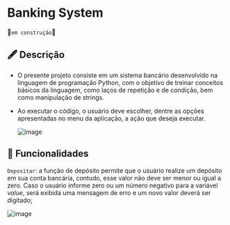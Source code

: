 # Banking System

🚧`em construção`🚧

## 🖋️ Descrição
- O presente projeto consiste em um sistema bancário desenvolvido na linguagem de programação Python, com o objetivo de treinar conceitos básicos da linguagem, como laços de repetição e de condição, bem como manipulação de strings.
- Ao executar o código, o usuário deve escolher, dentre as opções apresentadas no menu da aplicação, a ação que deseja executar.
  
  ![image](https://github.com/Maria-Faria/Banking_System/assets/114308727/efa5b041-5fbe-42a8-978e-99a18c836fb7)

## 🔨 Funcionalidades
`Depositar`: a função de depósito permite que o usuário realize um depósito em sua conta bancária, contudo, esse valor não deve ser menor ou igual a zero. Caso o usuário informe zero ou um número negativo para a variável _value_, será exibida uma mensagem de erro e um novo valor deverá ser digitado;

  ![image](https://github.com/Maria-Faria/Banking_System/assets/114308727/c12d159e-0717-4c5a-925c-5ba5ecc05461)
